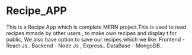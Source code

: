 # Recipe_APP

This is a Recipe App which is complete MERN project.This is used to read recipes mmade by other users , to make own recipes and display t for public, We also have option to save our recipes which we like.
Frontend - React Js..
Backend - Node Js , Express..
DataBase - MongoDB..

